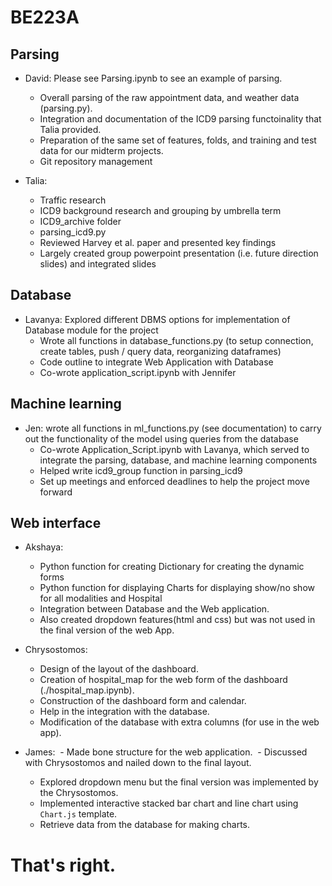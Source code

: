 # BE223A
## Parsing

- David: Please see Parsing.ipynb to see an example of parsing. 
  - Overall parsing of the raw appointment data, and weather data (parsing.py). 
  - Integration and documentation of the ICD9 parsing functoinality that Talia provided. 
  - Preparation of the same set of features, folds, and training and test data for our midterm projects. 
  - Git repository management

- Talia: 
  - Traffic research
  - ICD9 background research and grouping by umbrella term
  - ICD9_archive folder
  - parsing_icd9.py
  - Reviewed Harvey et al. paper and presented key findings
  - Largely created group powerpoint presentation (i.e. future direction slides) and integrated slides

## Database

- Lavanya: Explored different DBMS options for implementation of Database module for the project  
  - Wrote all functions in database_functions.py (to setup connection, create tables, push / query data, reorganizing dataframes)
  - Code outline to integrate Web Application with Database
  - Co-wrote application_script.ipynb with Jennifer

## Machine learning

- Jen: wrote all functions in ml_functions.py (see documentation) to carry out the functionality of the model using queries from the database
  - Co-wrote Application_Script.ipynb with Lavanya, which served to integrate the parsing, database, and machine learning components
  - Helped write icd9_group function in parsing_icd9
  - Set up meetings and enforced deadlines to help the project move forward

## Web interface

- Akshaya: 
  - Python function for creating Dictionary for creating the dynamic forms
  - Python function for displaying Charts for displaying show/no show for all modalities and Hospital
  - Integration between Database and the Web application.
  - Also created dropdown features(html and css) but was not used in the final version of the web App.

- Chrysostomos:
  - Design of the layout of the dashboard.
  - Creation of hospital_map for the web form of the dashboard (./hospital_map.ipynb).
  - Construction of the dashboard form and calendar.
  - Help in the integration with the database.
  - Modification of the database with extra columns (for use in the web app).

- James:
  - Made bone structure for the web application.
  - Discussed with Chrysostomos and nailed down to the final layout.
  - Explored dropdown menu but the final version was implemented by the Chrysostomos.
  - Implemented interactive stacked bar chart and line chart using `Chart.js` template.
  - Retrieve data from the database for making charts.

# That's right. 

